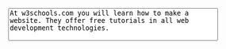 <style>
textarea {
  resize: none;
}
</style>
</head>
<body>
<textarea id="w3review" name="w3review" rows="4" cols="50">
At w3schools.com you will learn how to make a website. They offer free tutorials in all web development technologies.
</textarea>